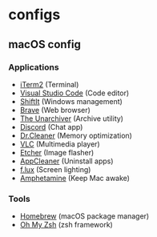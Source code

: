 # configs

## macOS config
### Applications
- [iTerm2](https://www.iterm2.com/) (Terminal)
- [Visual Studio Code](https://code.visualstudio.com/) (Code editor)
- [ShiftIt](https://github.com/fikovnik/ShiftIt) (Windows management)
- [Brave](https://brave.com/) (Web browser)
- [The Unarchiver](http://unarchiver.c3.cx/unarchiver) (Archive utility)
- [Discord](https://discordapp.com/) (Chat app)
- [Dr.Cleaner](https://www.drcleaner.com/dr-cleaner/) (Memory optimization)
- [VLC](http://www.videolan.org/) (Multimedia player)
- [Etcher](https://etcher.io/) (Image flasher)
- [AppCleaner](https://freemacsoft.net/appcleaner/) (Uninstall apps)
- [f.lux](https://justgetflux.com/) (Screen lighting)
- [Amphetamine](https://itunes.apple.com/fr/app/amphetamine/id937984704) (Keep Mac awake)

### Tools
- [Homebrew](http://brew.sh/) (macOS package manager)
- [Oh My Zsh](http://ohmyz.sh/) (zsh framework)
